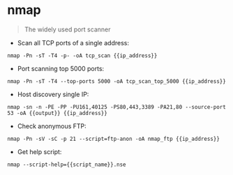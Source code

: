 # nmap
> The widely used port scanner

- Scan all TCP ports of a single address:

`nmap -Pn -sT -T4 -p- -oA tcp_scan {{ip_address}}`

- Port scanning top 5000 ports: 

`nmap -Pn -sT -T4 --top-ports 5000 -oA tcp_scan_top_5000 {{ip_address}}`

- Host discovery single IP:

`nmap -sn -n -PE -PP -PU161,40125 -PS80,443,3389 -PA21,80 --source-port 53 -oA {{output}} {{ip_address}}`


- Check anonymous FTP: 

`nmap -Pn -sV -sC -p 21 --script=ftp-anon -oA nmap_ftp {{ip_address}}`


- Get help script:

`nmap --script-help={{script_name}}.nse`




